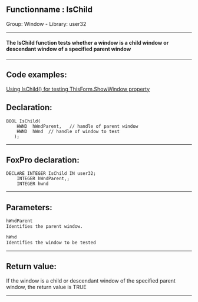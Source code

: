 <link rel="stylesheet" type="text/css" href="../../css/win32api.css">  
<link rel="stylesheet" href="https://cdnjs.cloudflare.com/ajax/libs/font-awesome/4.7.0/css/font-awesome.min.css">

## Functionname : IsChild
Group: Window - Library: user32    
***  


#### The IsChild function tests whether a window is a child window or descendant window of a specified parent window
***  


## Code examples:
[Using IsChild() for testing ThisForm.ShowWindow property](../../samples/sample_207.md)  

## Declaration:
```foxpro  
BOOL IsChild(
    HWND  hWndParent,	// handle of parent window
    HWND  hWnd 	// handle of window to test
   );  
```  
***  


## FoxPro declaration:
```foxpro  
DECLARE INTEGER IsChild IN user32;
	INTEGER hWndParent,;
	INTEGER hwnd  
```  
***  


## Parameters:
```txt  
hWndParent
Identifies the parent window.

hWnd
Identifies the window to be tested  
```  
***  


## Return value:
If the window is a child or descendant window of the specified parent window, the return value is TRUE  
***  

